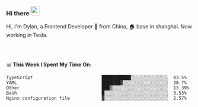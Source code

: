 ### Hi there <img src="https://media.giphy.com/media/hvRJCLFzcasrR4ia7z/giphy.gif" width="25px">

<!-- ![visitors](https://visitor-badge.glitch.me/badge?page_id=dislfyer.dislfyer) -->

Hi, I'm Dylan, a Frontend Developer 🚀 from China, 🏠 base in shanghai. Now working in Tesla.

<br/>
<br/>

📊 **This Week I Spent My Time On:**


<!--START_SECTION:waka-->

```text
TypeScript                          ███████████░░░░░░░░░░░░░░  43.5%
YAML                                ███████▓░░░░░░░░░░░░░░░░░  30.7%
Other                               ███▒░░░░░░░░░░░░░░░░░░░░░  13.39%
Bash                                █░░░░░░░░░░░░░░░░░░░░░░░░  3.53%
Nginx configuration file            ▓░░░░░░░░░░░░░░░░░░░░░░░░  2.57%
```

<!--END_SECTION:waka-->

<!--
**About Me:**
 -->

